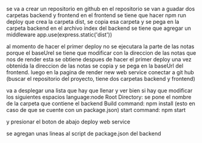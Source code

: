 se va a crear un repositorio en github 
en el repositorio se van a guadar dos carpetas backend y frontend
en el frontend se tiene que hacer 
     npm run deploy
que crea la carpeta dist, 
se copia esa carpeta y se pega en la carpeta backend
en el archivo index del backend se tiene que agregar un middleware
    app.use(express.static('dist'))

al momento de hacer el primer deploy no se ejecutara la parte de las notas porque 
el baseUrel se tiene que modificar con la direccion de las notas que nos de render
esta se obtiene despues de hacer el primer deploy una vez obtenida la direccion de las notas
se copia y se pega en la baseUrl del frontend.
luego en la pagina de render
    new
        web service
            conectar a git hub (buscar el repositorio del proyecto, tiene dos carpetas backend y frontend)
 
 va a desplegar una lista que hay que llenar y ver bien si hay que modificar los siguientes espacios
    language:node
    Root Directory: se pone el nombre de la carpeta que contiene el backend
    Build command: npm install (esto en caso de que se cuente con un package.json)
    start command: npm start

y presionar el boton de abajo 
    deploy web service
        
se agregan unas lineas al script de package.json del backend 

